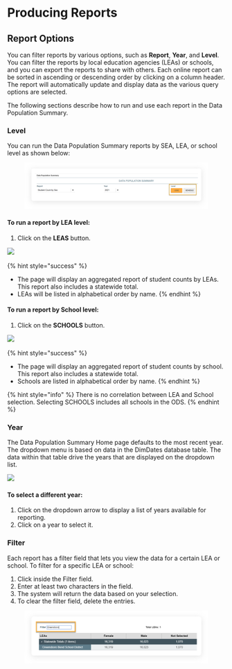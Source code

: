 # Producing Reports

## Report Options <a href="#toc113439042" id="toc113439042"></a>

You can filter reports by various options, such as **Report**, **Year**, and **Level**. You can filter the reports by local education agencies (LEAs) or schools, and you can export the reports to share with others. Each online report can be sorted in ascending or descending order by clicking on a column header. The report will automatically update and display data as the various query options are selected.

The following sections describe how to run and use each report in the Data Population Summary.

### **Level**

You can run the Data Population Summary reports by SEA, LEA, or school level as shown below:

<figure><img src="../../.gitbook/assets/Picture4.png" alt=""><figcaption></figcaption></figure>

#### To run a report by LEA level:

1. Click on the **LEAS** button.

![](<../../.gitbook/assets/UserGuide\_Producing Report\_image2.png>)

{% hint style="success" %}
* The page will display an aggregated report of student counts by LEAs. This report also includes a statewide total.
* LEAs will be listed in alphabetical order by name.&#x20;
{% endhint %}

#### To run a report by School level:

1. Click on the **SCHOOLS** button.

![](<../../.gitbook/assets/UserGuide\_Producing Report\_image3.png>)

{% hint style="success" %}
* The page will display an aggregated report of student counts by school. This report also includes a statewide total.
* Schools are listed in alphabetical order by name.
{% endhint %}

{% hint style="info" %}
There is no correlation between LEA and School selection. Selecting SCHOOLS includes all schools in the ODS.
{% endhint %}

### **Year**

The Data Population Summary Home page defaults to the most recent year. The dropdown menu is based on data in the DimDates database table. The data within that table drive the years that are displayed on the dropdown list.

![](<../../.gitbook/assets/UserGuide\_Producing Report\_image4.png>)

#### To select a different year:

1. Click on the dropdown arrow to display a list of years available for reporting.
2. Click on a year to select it.

### **Filter**

Each report has a filter field that lets you view the data for a certain LEA or school. To filter for a specific LEA or school:

1. Click inside the Filter field.
2. Enter at least two characters in the field.
3. The system will return the data based on your selection.
4. To clear the filter field, delete the entries.

<figure><img src="../../.gitbook/assets/UserGuide_Producing Report_image5.png" alt=""><figcaption></figcaption></figure>
